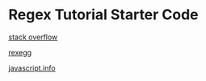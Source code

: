 # Regex Tutorial Starter Code

[stack overflow](https://stackoverflow.com/questions/3809401/what-is-a-good-regular-expression-to-match-a-url#3809435)

[rexegg](https://www.rexegg.com/regex-anchors.html)

[javascript.info](https://javascript.info/regexp-alternation)

